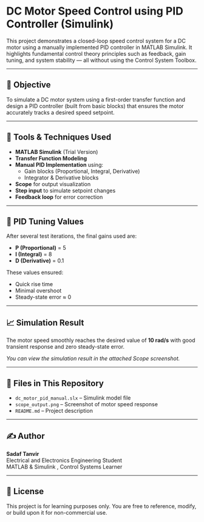 # DC Motor Speed Control using PID Controller (Simulink)

This project demonstrates a closed-loop speed control system for a DC motor using a manually implemented PID controller in MATLAB Simulink. It highlights fundamental control theory principles such as feedback, gain tuning, and system stability — all without using the Control System Toolbox.

---

## 🎯 Objective

To simulate a DC motor system using a first-order transfer function and design a PID controller (built from basic blocks) that ensures the motor accurately tracks a desired speed setpoint.

---

## 🧰 Tools & Techniques Used

- **MATLAB Simulink** (Trial Version)
- **Transfer Function Modeling**
- **Manual PID Implementation** using:
  - Gain blocks (Proportional, Integral, Derivative)
  - Integrator & Derivative blocks
- **Scope** for output visualization
- **Step input** to simulate setpoint changes
- **Feedback loop** for error correction

---

## 🔧 PID Tuning Values

After several test iterations, the final gains used are:
- **P (Proportional)** = 5  
- **I (Integral)** = 8 
- **D (Derivative)** = 0.1

These values ensured:
- Quick rise time
- Minimal overshoot
- Steady-state error ≈ 0

---

## 📈 Simulation Result

The motor speed smoothly reaches the desired value of **10 rad/s** with good transient response and zero steady-state error.

*You can view the simulation result in the attached Scope screenshot.*

---

## 📁 Files in This Repository

- `dc_motor_pid_manual.slx` – Simulink model file
- `scope_output.png` – Screenshot of motor speed response
- `README.md` – Project description

---

## ✍️ Author

**Sadaf Tanvir**  
Electrical and Electronics Engineering Student  
MATLAB & Simulink , Control Systems Learner

---

## 📜 License

This project is for  learning purposes only. You are free to reference, modify, or build upon it for non-commercial use.
